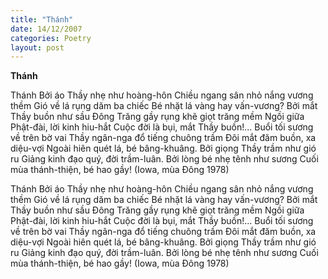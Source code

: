 ```yaml
---
title: "Thánh"
date: 14/12/2007
categories: Poetry
layout: post
---
```


**Thánh**

Thánh
Bởi áo Thầy nhẹ như hoàng-hôn
Chiều ngang sân nhỏ nắng vương thềm
Gió về lá rụng dăm ba chiếc
Bé nhặt lá vàng hay vấn-vương?
Bởi mắt Thầy buồn như sầu Đông
Trăng gầy rụng khẽ giọt trăng mềm
Ngồi giữa Phật-đài, lời kinh hiu-hắt
Cuộc đời là bụi, mắt Thầy buồn!...
Buổi tối sương về trên bờ vai
Thầy ngân-nga đổ tiếng chuông trầm
Đôi mắt đăm buồn, xa diệu-vợi
Ngoài hiên quét lá, bé bâng-khuâng.
Bởi giọng Thầy trầm như gió ru
Giảng kinh đạo quý, đời trầm-luân.
Bởi lòng bé nhẹ tênh như sương
Cuối mùa thánh-thiện, bé hao gầy!
(Iowa, mùa Đông 1978)

Thánh
Bởi áo Thầy nhẹ như hoàng-hôn
Chiều ngang sân nhỏ nắng vương thềm
Gió về lá rụng dăm ba chiếc
Bé nhặt lá vàng hay vấn-vương?
Bởi mắt Thầy buồn như sầu Đông
Trăng gầy rụng khẽ giọt trăng mềm
Ngồi giữa Phật-đài, lời kinh hiu-hắt
Cuộc đời là bụi, mắt Thầy buồn!...
Buổi tối sương về trên bờ vai
Thầy ngân-nga đổ tiếng chuông trầm
Đôi mắt đăm buồn, xa diệu-vợi
Ngoài hiên quét lá, bé bâng-khuâng.
Bởi giọng Thầy trầm như gió ru
Giảng kinh đạo quý, đời trầm-luân.
Bởi lòng bé nhẹ tênh như sương
Cuối mùa thánh-thiện, bé hao gầy!
(Iowa, mùa Đông 1978)
